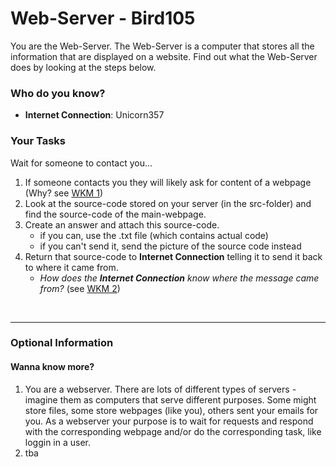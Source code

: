 # Web-Server - Bird105

You are the Web-Server. The Web-Server is a computer that stores all the information that are displayed on a website.
Find out what the Web-Server does by looking at the steps below.

### Who do you know?

- **Internet Connection**: Unicorn357

### Your Tasks

Wait for someone to contact you...

1. If someone contacts you they will likely ask for content of a webpage (Why? see [WKM 1](#wanna-know-more))
2. Look at the source-code stored on your server (in the src-folder) and find the source-code of the main-webpage.
3. Create an answer and attach this source-code.
   - if you can, use the .txt file (which contains actual code)
   - if you can't send it, send the picture of the source code instead
4. Return that source-code to **Internet Connection** telling it to send it back to where it came from.
   - _How does the **Internet Connection** know where the message came from?_ (see [WKM 2](#wanna-know-more))

&nbsp;

---

### Optional Information

#### Wanna know more?

1. You are a webserver. There are lots of different types of servers - imagine them as computers that serve different purposes.
   Some might store files, some store webpages (like you), others sent your emails for you.
   As a webserver your purpose is to wait for requests and respond with the corresponding webpage and/or do the corresponding task, like loggin in a user.
2. tba
